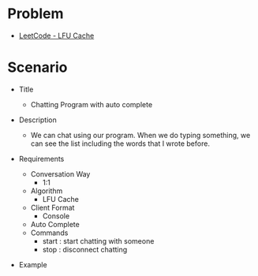 # Problem

* [LeetCode - LFU Cache](https://leetcode.com/problems/lfu-cache/?tab=Description)

# Scenario

* Title
  - Chatting Program with auto complete

* Description
  - We can chat using our program. When we do typing something, we can see the list including the words that I wrote before.
  
* Requirements
  - Conversation Way
    - 1:1
  - Algorithm
    - LFU Cache
  - Client Format
    - Console
  - Auto Complete
  - Commands
    - start <IP Address> <Port> : start chatting with someone
    - stop : disconnect chatting
    
* Example


